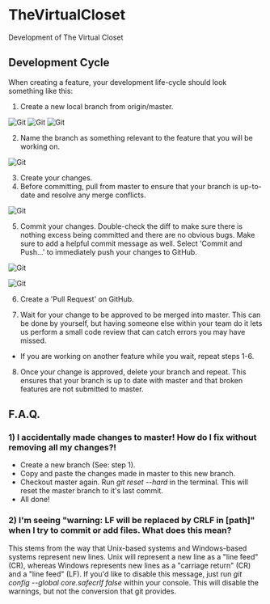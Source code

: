# TheVirtualCloset
Development of The Virtual Closet

## Development Cycle
When creating a feature, your development life-cycle should look something like this:

1) Create a new local branch from origin/master.

![Git](https://puu.sh/uEAvQ/2ab37f507f.png)
![Git](https://puu.sh/uEBaj/34360d2e8b.png)
![Git](https://puu.sh/uEBf1/9e2ca87995.png)

2) Name the branch as something relevant to the feature that you will be working on.

![Git](https://puu.sh/uEBnD/8859709c02.png)

3) Create your changes.
4) Before committing, pull from master to ensure that your branch is up-to-date and resolve any merge conflicts.

![Git](https://puu.sh/uEBI7/f54e13cc68.png)

5) Commit your changes. Double-check the diff to make sure there is nothing excess being committed and there are no obvious bugs. Make sure to add a helpful commit message as well. Select 'Commit and Push...' to immediately push your changes to GitHub.

![Git](https://puu.sh/uECtL/a8b1f18aeb.png)

![Git](https://puu.sh/uECju/ed2859b0b2.png)

6) Create a 'Pull Request' on GitHub.

7) Wait for your change to be approved to be merged into master. This can be done by yourself, but having someone else within your team do it lets us perform a small code review that can catch errors you may have missed.
  * If you are working on another feature while you wait, repeat steps 1-6.

8) Once your change is approved, delete your branch and repeat. This ensures that your branch is up to date with master and that broken features are not submitted to master.

## F.A.Q.
### 1) I accidentally made changes to master! How do I fix without removing all my changes?!
* Create a new branch (See: step 1).
* Copy and paste the changes made in master to this new branch.
* Checkout master again. Run *git reset --hard* in the terminal. This will reset the master branch to it's last commit.
* All done!

### 2) I'm seeing "warning: LF will be replaced by CRLF in [path]" when I try to commit or add files. What does this mean?
This stems from the way that Unix-based systems and Windows-based systems represent new lines. Unix will represent a new line as a "line feed" (CR), whereas Windows represents new lines as a "carriage return" (CR) and a "line feed" (LF). If you'd like to disable this message, just run *git config --global core.safecrlf false* within your console. This will disable the warnings, but not the conversion that git provides.
